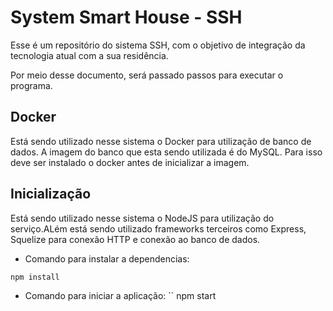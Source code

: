 # System Smart House - SSH

Esse é um repositório do sistema SSH, com o objetivo de integração da tecnologia atual com a sua residência.

Por meio desse documento, será passado passos para executar o programa. 

## Docker

Está sendo utilizado nesse sistema o Docker para utilização de banco de dados. A imagem do banco que esta sendo utilizada é do MySQL. Para isso deve ser instalado o docker antes de inicializar a imagem.


## Inicialização 

Está sendo utilizado nesse sistema o NodeJS para utilização do serviço.ALém está sendo utilizado frameworks terceiros como Express, Squelize para conexão HTTP e conexão ao banco de dados.

* Comando para instalar a dependencias:
 ```
 npm install 
 ```

*  Comando para iniciar a aplicação:
``
npm start
```



